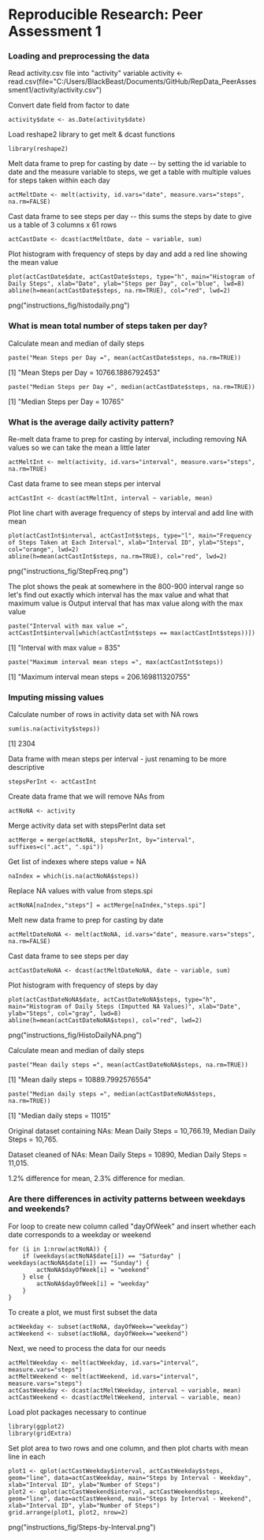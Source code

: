 # Reproducible Research: Peer Assessment 1


### Loading and preprocessing the data

Read activity.csv file into "activity" variable
	activity <- read.csv(file="C:/Users/BlackBeast/Documents/GitHub/RepData_PeerAssessment1/activity/activity.csv")

Convert date field from factor to date

	activity$date <- as.Date(activity$date)

Load reshape2 library to get melt & dcast functions

	library(reshape2)

Melt data frame to prep for casting by date -- by setting the id variable to date and the measure variable to steps, we get a table with multiple values for steps taken within each day

	actMeltDate <- melt(activity, id.vars="date", measure.vars="steps", na.rm=FALSE)

Cast data frame to see steps per day -- this sums the steps by date to give us a table of 3 columns x 61 rows

	actCastDate <- dcast(actMeltDate, date ~ variable, sum)

Plot histogram with frequency of steps by day and add a red line showing the mean value

	plot(actCastDate$date, actCastDate$steps, type="h", main="Histogram of Daily Steps", xlab="Date", ylab="Steps per Day", col="blue", lwd=8)
	abline(h=mean(actCastDate$steps, na.rm=TRUE), col="red", lwd=2)

png("instructions_fig/histodaily.png")

### What is mean total number of steps taken per day?

Calculate mean and median of daily steps

	paste("Mean Steps per Day =", mean(actCastDate$steps, na.rm=TRUE))

[1] "Mean Steps per Day = 10766.1886792453"

	paste("Median Steps per Day =", median(actCastDate$steps, na.rm=TRUE))

[1] "Median Steps per Day = 10765"

### What is the average daily activity pattern?

Re-melt data frame to prep for casting by interval, including removing NA values so we can take the mean a little later

	actMeltInt <- melt(activity, id.vars="interval", measure.vars="steps", na.rm=TRUE)

Cast data frame to see mean steps per interval

	actCastInt <- dcast(actMeltInt, interval ~ variable, mean)

Plot line chart with average frequency of steps by interval and add line with mean

	plot(actCastInt$interval, actCastInt$steps, type="l", main="Frequency of Steps Taken at Each Interval", xlab="Interval ID", ylab="Steps", col="orange", lwd=2)
	abline(h=mean(actCastInt$steps, na.rm=TRUE), col="red", lwd=2)

png("instructions_fig/StepFreq.png")

The plot shows the peak at somewhere in the 800-900 interval range so let's find out exactly which interval has the max value and what that maximum value is
Output interval that has max value along with the max value

	paste("Interval with max value =", actCastInt$interval[which(actCastInt$steps == max(actCastInt$steps))])

[1] "Interval with max value = 835"

	paste("Maximum interval mean steps =", max(actCastInt$steps))

[1] "Maximum interval mean steps = 206.169811320755"

### Imputing missing values
Calculate number of rows in activity data set with NA rows

	sum(is.na(activity$steps))

[1] 2304

Data frame with mean steps per interval - just renaming to be more descriptive

	stepsPerInt <- actCastInt

Create data frame that we will remove NAs from

	actNoNA <- activity

Merge activity data set with stepsPerInt data set

	actMerge = merge(actNoNA, stepsPerInt, by="interval", suffixes=c(".act", ".spi"))

Get list of indexes where steps value = NA

	naIndex = which(is.na(actNoNA$steps))

Replace NA values with value from steps.spi

	actNoNA[naIndex,"steps"] = actMerge[naIndex,"steps.spi"]

Melt new data frame to prep for casting by date

	actMeltDateNoNA <- melt(actNoNA, id.vars="date", measure.vars="steps", na.rm=FALSE)

Cast data frame to see steps per day

	actCastDateNoNA <- dcast(actMeltDateNoNA, date ~ variable, sum)

Plot histogram with frequency of steps by day

	plot(actCastDateNoNA$date, actCastDateNoNA$steps, type="h", main="Histogram of Daily Steps (Imputted NA Values)", xlab="Date", ylab="Steps", col="gray", lwd=8)
	abline(h=mean(actCastDateNoNA$steps), col="red", lwd=2)

png("instructions_fig/HistoDailyNA.png")

Calculate mean and median of daily steps

	paste("Mean daily steps =", mean(actCastDateNoNA$steps, na.rm=TRUE))

[1] "Mean daily steps = 10889.7992576554"

	paste("Median daily steps =", median(actCastDateNoNA$steps, na.rm=TRUE))

[1] "Median daily steps = 11015"

Original dataset containing NAs: Mean Daily Steps = 10,766.19, Median Daily Steps = 10,765.

Dataset cleaned of NAs: Mean Daily Steps = 10890, Median Daily Steps = 11,015.

1.2% difference for mean, 2.3% difference for median. 

### Are there differences in activity patterns between weekdays and weekends?

For loop to create new column called "dayOfWeek" and insert whether each date corresponds to a weekday or weekend

	for (i in 1:nrow(actNoNA)) {
	    if (weekdays(actNoNA$date[i]) == "Saturday" | weekdays(actNoNA$date[i]) == "Sunday") {
	        actNoNA$dayOfWeek[i] = "weekend"
	    } else {
	        actNoNA$dayOfWeek[i] = "weekday"
	    }
	}
To create a plot, we must first subset the data

	actWeekday <- subset(actNoNA, dayOfWeek=="weekday")
	actWeekend <- subset(actNoNA, dayOfWeek=="weekend")

Next, we need to process the data for our needs

	actMeltWeekday <- melt(actWeekday, id.vars="interval", measure.vars="steps")
	actMeltWeekend <- melt(actWeekend, id.vars="interval", measure.vars="steps")
	actCastWeekday <- dcast(actMeltWeekday, interval ~ variable, mean)
	actCastWeekend <- dcast(actMeltWeekend, interval ~ variable, mean)

Load plot packages necessary to continue

	library(ggplot2)
	library(gridExtra)

Set plot area to two rows and one column, and then plot charts with mean line in each

	plot1 <- qplot(actCastWeekday$interval, actCastWeekday$steps, geom="line", data=actCastWeekday, main="Steps by Interval - Weekday", xlab="Interval ID", ylab="Number of Steps")
	plot2 <- qplot(actCastWeekend$interval, actCastWeekend$steps, geom="line", data=actCastWeekend, main="Steps by Interval - Weekend", xlab="Interval ID", ylab="Number of Steps")
	grid.arrange(plot1, plot2, nrow=2)

png("instructions_fig/Steps-by-Interval.png")
